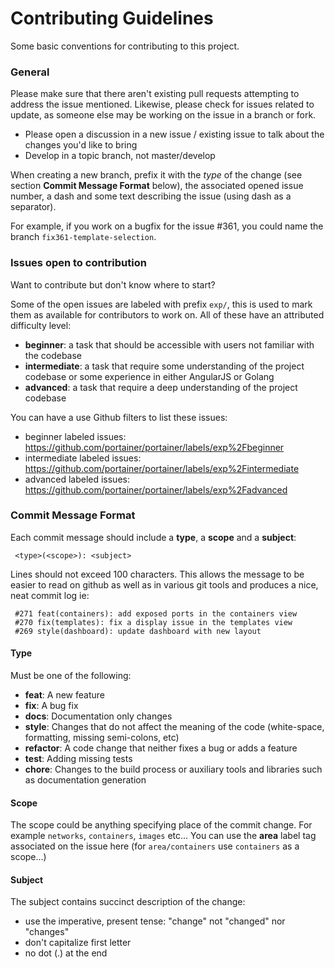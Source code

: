 # Contributing Guidelines

Some basic conventions for contributing to this project.

### General

Please make sure that there aren't existing pull requests attempting to address the issue mentioned. Likewise, please check for issues related to update, as someone else may be working on the issue in a branch or fork.

* Please open a discussion in a new issue / existing issue to talk about the changes you'd like to bring
* Develop in a topic branch, not master/develop

When creating a new branch, prefix it with the *type* of the change (see section **Commit Message Format** below), the associated opened issue number, a dash and some text describing the issue (using dash as a separator).

For example, if you work on a bugfix for the issue #361, you could name the branch `fix361-template-selection`.

### Issues open to contribution

Want to contribute but don't know where to start?

Some of the open issues are labeled with prefix `exp/`, this is used to mark them as available for contributors to work on. All of these have an attributed difficulty level:

* **beginner**: a task that should be accessible with users not familiar with the codebase
* **intermediate**: a task that require some understanding of the project codebase or some experience in
either AngularJS or Golang
* **advanced**: a task that require a deep understanding of the project codebase

You can have a use Github filters to list these issues:

* beginner labeled issues: https://github.com/portainer/portainer/labels/exp%2Fbeginner
* intermediate labeled issues: https://github.com/portainer/portainer/labels/exp%2Fintermediate
* advanced labeled issues: https://github.com/portainer/portainer/labels/exp%2Fadvanced


### Commit Message Format

Each commit message should include a **type**, a **scope** and a **subject**:

```
 <type>(<scope>): <subject>
```

Lines should not exceed 100 characters. This allows the message to be easier to read on github as well as in various git tools and produces a nice, neat commit log ie:

```
 #271 feat(containers): add exposed ports in the containers view
 #270 fix(templates): fix a display issue in the templates view
 #269 style(dashboard): update dashboard with new layout
```

#### Type

Must be one of the following:

* **feat**: A new feature
* **fix**: A bug fix
* **docs**: Documentation only changes
* **style**: Changes that do not affect the meaning of the code (white-space, formatting, missing
  semi-colons, etc)
* **refactor**: A code change that neither fixes a bug or adds a feature
* **test**: Adding missing tests
* **chore**: Changes to the build process or auxiliary tools and libraries such as documentation
  generation

#### Scope

The scope could be anything specifying place of the commit change. For example `networks`,
`containers`, `images` etc...
You can use the **area** label tag associated on the issue here (for `area/containers` use `containers` as a scope...)

#### Subject

The subject contains succinct description of the change:

* use the imperative, present tense: "change" not "changed" nor "changes"
* don't capitalize first letter
* no dot (.) at the end
